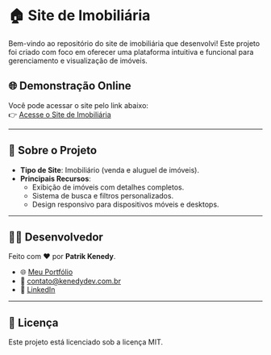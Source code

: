 
# 🏠 Site de Imobiliária

Bem-vindo ao repositório do site de imobiliária que desenvolvi! Este projeto foi criado com foco em oferecer uma plataforma intuitiva e funcional para gerenciamento e visualização de imóveis.

## 🌐 **Demonstração Online**

Você pode acessar o site pelo link abaixo:  
👉 [Acesse o Site de Imobiliária](https://epggestaoimobiliaria.com.br/)

---

## 📖 **Sobre o Projeto**

- **Tipo de Site**: Imobiliário (venda e aluguel de imóveis).  
- **Principais Recursos**:
  - Exibição de imóveis com detalhes completos.
  - Sistema de busca e filtros personalizados.
  - Design responsivo para dispositivos móveis e desktops.
  
---

## 👨‍💻 **Desenvolvedor**

Feito com ❤️ por **Patrik Kenedy**.  
- 🌐 [Meu Portfólio](http://kenedydev.com.br)  
- 📧 [contato@kenedydev.com.br](mailto:patrik@kenedydev.com.br)  
- 💼 [LinkedIn](https://www.linkedin.com/in/patrik-kenedy-b18b48225/)

---

## 📝 **Licença**

Este projeto está licenciado sob a licença MIT.  
